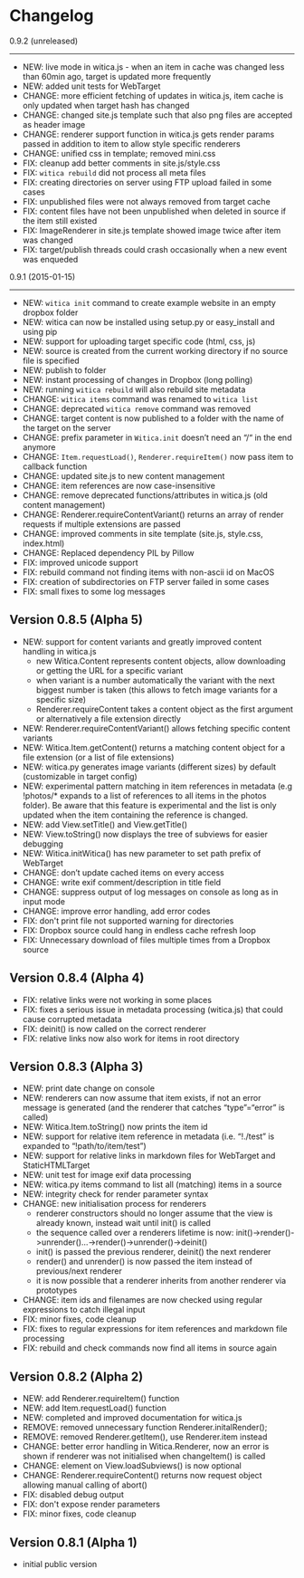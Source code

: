 # Changelog

0.9.2 (unreleased)
******************

- NEW: live mode in witica.js - when an item in cache was changed less than 60min ago, target is updated more frequently
- NEW: added unit tests for WebTarget
- CHANGE: more efficient fetching of updates in witica.js, item cache is only updated when target hash has changed
- CHANGE: changed site.js template such that also png files are accepted as header image
- CHANGE: renderer support function in witica.js gets render params passed in addition to item to allow style specific renderers
- CHANGE: unified css in template; removed mini.css
- FIX: cleanup add better comments in site.js/style.css
- FIX: `witica rebuild` did not process all meta files
- FIX: creating directories on server using FTP upload failed in some cases
- FIX: unpublished files were not always removed from target cache
- FIX: content files have not been unpublished when deleted in source if the item still existed
- FIX: ImageRenderer in site.js template showed image twice after item was changed
- FIX: target/publish threads could crash occasionally when a new event was enqueded


0.9.1 (2015-01-15)
******************

* NEW: `witica init` command to create example website in an empty dropbox folder
* NEW: witica can now be installed using setup.py or easy_install and using pip
* NEW: support for uploading target specific code (html, css, js)
* NEW: source is created from the current working directory if no source file is specified
* NEW: publish to folder
* NEW: instant processing of changes in Dropbox (long polling)
* NEW: running `witica rebuild` will also rebuild site metadata
* CHANGE: `witica items` command was renamed to `witica list`
* CHANGE: deprecated `witica remove` command was removed
* CHANGE: target content is now published to a folder with the name of the target on the server
* CHANGE: prefix parameter in `Witica.init` doesn’t need an “/“ in the end anymore
* CHANGE: `Item.requestLoad()`, `Renderer.requireItem()` now pass item to callback function
* CHANGE: updated site.js to new content management
* CHANGE: item references are now case-insensitive
* CHANGE: remove deprecated functions/attributes in witica.js (old content management)
* CHANGE: Renderer.requireContentVariant() returns an array of render requests if multiple extensions are passed
* CHANGE: improved comments in site template (site.js, style.css, index.html)
* CHANGE: Replaced dependency PIL by Pillow
* FIX: improved unicode support
* FIX: rebuild command not finding items with non-ascii id on MacOS
* FIX: creation of subdirectories on FTP server failed in some cases
* FIX: small fixes to some log messages

## Version 0.8.5 (Alpha 5)
* NEW: support for content variants and greatly improved content handling in witica.js
	* new Witica.Content represents content objects, allow downloading or getting the URL for a specific variant
	* when variant is a number automatically the variant with the next biggest number is taken (this allows to fetch image variants for a specific size)
	* Renderer.requireContent takes a content object as the first argument or alternatively a file extension directly
* NEW: Renderer.requireContentVariant() allows fetching specific content variants
* NEW: Witica.Item.getContent() returns a matching content object for a file extension (or a list of file extensions)
* NEW: witica.py generates image variants (different sizes) by default (customizable in target config)
* NEW: experimental pattern matching in item references in metadata (e.g !photos/* expands to a list of references to all items in the photos folder). Be aware that this feature is experimental and the list is only updated when the item containing the reference is changed.
* NEW: add View.setTitle() and View.getTitle()
* NEW: View.toString() now displays the tree of subviews for easier debugging
* NEW: Witica.initWitica() has new parameter to set path prefix of WebTarget
* CHANGE: don’t update cached items on every access
* CHANGE: write exif comment/description in title field
* CHANGE: suppress output of log messages on console as long as in input mode
* CHANGE: improve error handling, add error codes
* FIX: don't print file not supported warning for directories
* FIX: Dropbox source could hang in endless cache refresh loop
* FIX: Unnecessary download of files multiple times from a Dropbox source

## Version 0.8.4 (Alpha 4)
* FIX: relative links were not working in some places
* FIX: fixes a serious issue in metadata processing (witica.js) that could cause corrupted metadata
* FIX: deinit() is now called on the correct renderer
* FIX: relative links now also work for items in root directory

## Version 0.8.3 (Alpha 3)

* NEW: print date change on console
* NEW: renderers can now assume that item exists, if not an error message is generated (and the renderer that catches “type”=“error” is called)
* NEW: Witica.Item.toString() now prints the item id
* NEW: support for relative item reference in metadata (i.e. “!./test” is expanded to “!path/to/item/test”)
* NEW: support for relative links in markdown files for WebTarget and StaticHTMLTarget
* NEW: unit test for image exif data processing
* NEW: witica.py items command to list all (matching) items in a source
* NEW: integrity check for render parameter syntax
* CHANGE: new initialisation process for renderers
	* renderer constructors should no longer assume that the view is already known, instead wait until init() is called
	* the sequence called over a renderers lifetime is now: init()->render()->unrender()…->render()->unrender()->deinit()
	* init() is passed the previous renderer, deinit() the next renderer
	* render() and unrender() is now passed the item instead of previous/next renderer
	* it is now possible that a renderer inherits from another renderer via prototypes
* CHANGE: item ids and filenames are now checked using regular expressions to catch illegal input
* FIX: minor fixes, code cleanup
* FIX: fixes to regular expressions for item references and markdown file processing
* FIX: rebuild and check commands now find all items in source again

## Version 0.8.2 (Alpha 2)

* NEW: add Renderer.requireItem() function
* NEW: add Item.requestLoad() function
* NEW: completed and improved documentation for witica.js
* REMOVE: removed unnecessary function Renderer.initalRender(); 
* REMOVE: removed Renderer.getItem(), use Renderer.item instead
* CHANGE: better error handling in Witica.Renderer, now an error is shown if renderer was not initialised when changeItem() is called
* CHANGE: element on View.loadSubviews() is now optional
* CHANGE: Renderer.requireContent() returns now request object allowing manual calling of abort()
* FIX: disabled debug output
* FIX: don't expose render parameters
* FIX: minor fixes, code cleanup

## Version 0.8.1 (Alpha 1)

* initial public version